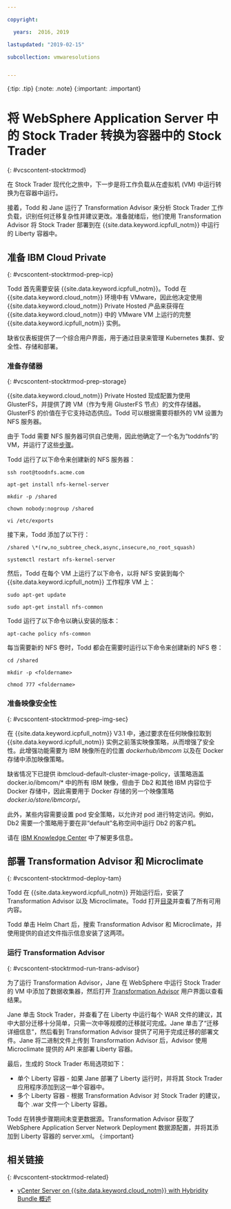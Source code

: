 ```yaml
---

copyright:

  years:  2016, 2019

lastupdated: "2019-02-15"

subcollection: vmwaresolutions


---
```


{:tip: .tip}
{:note: .note}
{:important: .important}

# 将 WebSphere Application Server 中的 Stock Trader 转换为容器中的 Stock Trader
{: #vcscontent-stocktrmod}

在 Stock Trader 现代化之旅中，下一步是将工作负载从在虚拟机 (VM) 中运行转换为在容器中运行。

接着，Todd 和 Jane 运行了 Transformation Advisor 来分析 Stock Trader 工作负载，识别任何迁移复杂性并建议更改。准备就绪后，他们使用 Transformation Advisor 将 Stock Trader 部署到在 {{site.data.keyword.icpfull_notm}} 中运行的 Liberty 容器中。

## 准备 IBM Cloud Private
{: #vcscontent-stocktrmod-prep-icp}

Todd 首先需要安装 {{site.data.keyword.icpfull_notm}}。Todd 在 {{site.data.keyword.cloud_notm}} 环境中有 VMware，因此他决定使用 {{site.data.keyword.cloud_notm}} Private Hosted 产品来获得在 {{site.data.keyword.cloud_notm}} 中的 VMware VM 上运行的完整 {{site.data.keyword.icpfull_notm}} 实例。

缺省仪表板提供了一个综合用户界面，用于通过目录来管理 Kubernetes 集群、安全性、存储和部署。

### 准备存储器
{: #vcscontent-stocktrmod-prep-storage}

{{site.data.keyword.cloud_notm}} Private Hosted 现成配置为使用 GlusterFS，并提供了跨 VM（作为专用 GlusterFS 节点）的文件存储器。GlusterFS 的价值在于它支持动态供应。Todd 可以根据需要将额外的 VM 设置为 NFS 服务器。

由于 Todd 需要 NFS 服务器可供自己使用，因此他确定了一个名为“toddnfs”的 VM，并运行了这些[步骤](https://help.ubuntu.com/community/SettingUpNFSHowTo)。

Todd 运行了以下命令来创建新的 NFS 服务器：

`ssh root@toodnfs.acme.com`

`apt-get install nfs-kernel-server`

`mkdir -p /shared`

`chown nobody:nogroup /shared`

`vi /etc/exports`

接下来，Todd 添加了以下行：

`/shared \*(rw,no_subtree_check,async,insecure,no_root_squash)`

`systemctl restart nfs-kernel-server`

然后，Todd 在每个 VM 上运行了以下命令，以将 NFS 安装到每个 {{site.data.keyword.icpfull_notm}} 工作程序 VM 上：

`sudo apt-get update`

`sudo apt-get install nfs-common`

Todd 运行了以下命令以确认安装的版本：

`apt-cache policy nfs-common`

每当需要新的 NFS 卷时，Todd 都会在需要时运行以下命令来创建新的 NFS 卷：

`cd /shared`

`mkdir -p <foldername>`

`chmod 777 <foldername>`

### 准备映像安全性
{: #vcscontent-stocktrmod-prep-img-sec}

在 {{site.data.keyword.icpfull_notm}} V3.1 中，通过要求在任何映像拉取到 {{site.data.keyword.icpfull_notm}} 实例之前落实映像策略，从而增强了安全性。此增强功能需要为 IBM 映像所在的位置 *dockerhub/ibmcom* 以及在 Docker 存储中添加映像策略。

缺省情况下已提供 ibmcloud-default-cluster-image-policy，该策略涵盖 docker.io/ibmcom/\* 中的所有 IBM 映像，但由于 Db2 和其他 IBM 内容位于 Docker 存储中，因此需要用于 Docker 存储的另一个映像策略 *docker.io/store/ibmcorp/*。

此外，某些内容需要设置 pod 安全策略，以允许对 pod 进行特定访问。例如，Db2 需要一个策略用于要在非“default”名称空间中运行 Db2 的客户机。

请在 [IBM Knowledge Center](https://www.ibm.com/support/knowledgecenter/SSBS6K_3.1.0/manage_cluster/enable_pod_security.html) 中了解更多信息。

## 部署 Transformation Advisor 和 Microclimate
{: #vcscontent-stocktrmod-deploy-tam}

Todd 在 {{site.data.keyword.icpfull_notm}} 开始运行后，安装了 Transformation Advisor 以及 Microclimate。Todd 打开[目录](https://www.ibm.com/cloud/private/developer)并查看了所有可用内容。

Todd 单击 Helm Chart 后，搜索 Transformation Advisor 和 Microclimate，并使用提供的自述文件指示信息安装了这两项。

### 运行 Transformation Advisor
{: #vcscontent-stocktrmod-run-trans-advisor}

为了运行 Transformation Advisor，Jane 在 WebSphere 中运行 Stock Trader 的 VM 中添加了数据收集器，然后打开 [Transformation
Advisor](https://developer.ibm.com/recipes/tutorials/using-the-transformation-advisor-on-ibm-cloud-private/) 用户界面以查看结果。

Jane 单击 Stock Trader，并查看了在 Liberty 中运行每个 WAR 文件的建议，其中大部分迁移十分简单，只需一次中等规模的迁移就可完成。Jane 单击了“迁移详细信息”，然后看到 Transformation Advisor 提供了可用于完成迁移的部署文件。Jane 将二进制文件上传到 Transformation Advisor 后，Advisor 使用 Microclimate 提供的 API 来部署 Liberty 容器。

最后，生成的 Stock Trader 布局选项如下：
* 单个 Liberty 容器 - 如果 Jane 部署了 Liberty 运行时，并将其 Stock Trader 应用程序添加到这一单个容器中。
* 多个 Liberty 容器 - 根据 Transformation Advisor 对 Stock Trader 的建议，每个 .war 文件一个 Liberty 容器。

Todd 在转换步骤期间未变更数据源。Transformation Advisor 获取了 WebSphere Application Server Network Deployment 数据源配置，并将其添加到 Liberty 容器的 server.xml。
{:important}

## 相关链接
{: #vcscontent-stocktrmod-related}

* [vCenter Server on {{site.data.keyword.cloud_notm}} with Hybridity Bundle 概述](/docs/services/vmwaresolutions/archiref/vcs?topic=vmware-solutions-vcs-hybridity-intro)
